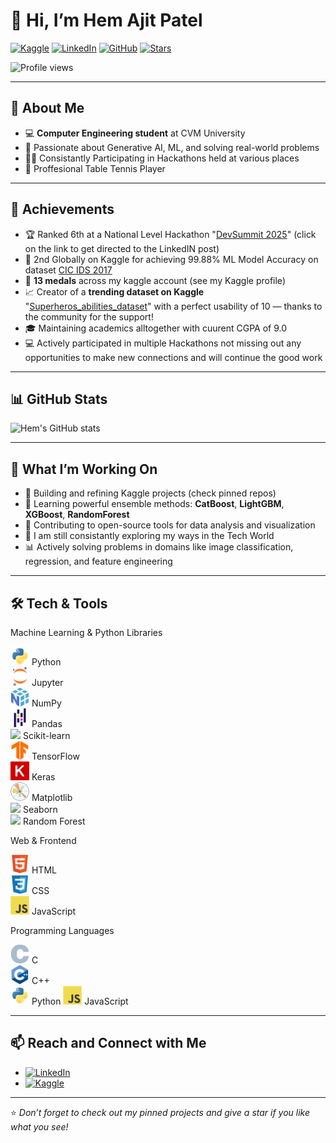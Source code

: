 # 👋 Hi, I’m Hem Ajit Patel

[![Kaggle](https://img.shields.io/badge/Kaggle-Hem%20Ajit%20Patel-20BEFF?logo=kaggle)](https://www.kaggle.com/hemajitpatel)
[![LinkedIn](https://img.shields.io/badge/LinkedIn-Hem%20Patel-0A66C2?logo=linkedin)](https://www.linkedin.com/in/hem-patel19)
[![GitHub](https://img.shields.io/github/followers/hemathens?label=Follow&style=social)](https://github.com/hemathens)
[![Stars](https://img.shields.io/github/stars/hemathens/kaggle-projects?style=social)](https://github.com/hemathens/kaggle-projects/stargazers)

![Profile views](https://komarev.com/ghpvc/?username=hemathens)

---

## 🚀 About Me
- 💻 **Computer Engineering student** at CVM University
- 🎯 Passionate about Generative AI, ML, and solving real-world problems
- 👨‍💻 Consistantly Participating in Hackathons held at various places
- 🏓 Proffesional Table Tennis Player 

---

## 🥇 Achievements
- 🏆 Ranked 6th at a National Level Hackathon "[DevSummit 2025](https://www.linkedin.com/posts/hem-patel19_devsummit2025-hackathonexperience-machinelearning-activity-7314547399346081793-Bln2?utm_source=share&utm_medium=member_desktop&rcm=ACoAAFBBtVYB2daWZBo_0kCAOMPXiyf4ocUB4h4)" (click on the link to get directed to the LinkedIN post)
- 🥈 2nd Globally on Kaggle for achieving 99.88% ML Model Accuracy on dataset [CIC IDS 2017](https://www.kaggle.com/datasets/chethuhn/network-intrusion-dataset)
- 🏅 **13 medals** across my kaggle account (see my Kaggle profile)
- 📈 Creator of a **trending dataset on Kaggle** "[Superheros_abilities_dataset](https://www.kaggle.com/datasets/hemajitpatel/superheros-abilities-dataset)" with a perfect usability of 10 — thanks to the community for the support!
- 🎓 Maintaining academics alltogether with cuurent CGPA of 9.0
- 💻 Actively participated in multiple Hackathons not missing out any opportunities to make new connections and will continue the good work

---

## 📊 GitHub Stats

![Hem's GitHub stats](https://github-readme-stats.vercel.app/api?username=hemathens&show_icons=true&theme=radical)

---

## 🧠 What I’m Working On
- 🚀 Building and refining Kaggle projects (check pinned repos)
- 🌱 Learning powerful ensemble methods: **CatBoost**, **LightGBM**, **XGBoost**, **RandomForest**
- 🤝 Contributing to open-source tools for data analysis and visualization
- 🧭 I am still consistantly exploring my ways in the Tech World
- 📊 Actively solving problems in domains like image classification, regression, and feature engineering

---

## 🛠️ Tech & Tools

Machine Learning & Python Libraries

<code><img height="30" src="https://raw.githubusercontent.com/devicons/devicon/master/icons/python/python-original.svg"></code> Python  
<code><img height="30" src="https://raw.githubusercontent.com/devicons/devicon/master/icons/jupyter/jupyter-original.svg"></code> Jupyter  
<code><img height="30" src="https://raw.githubusercontent.com/devicons/devicon/master/icons/numpy/numpy-original.svg"></code> NumPy  
<code><img height="30" src="https://raw.githubusercontent.com/devicons/devicon/master/icons/pandas/pandas-original.svg"></code> Pandas  
<code><img height="30" src="https://raw.githubusercontent.com/devicons/devicon/master/icons/scikit-learn/scikit-learn-original.svg"></code> Scikit-learn  
<code><img height="30" src="https://raw.githubusercontent.com/devicons/devicon/master/icons/tensorflow/tensorflow-original.svg"></code> TensorFlow  
<code><img height="30" src="https://raw.githubusercontent.com/devicons/devicon/master/icons/keras/keras-original.svg"></code> Keras  
<code><img height="30" src="https://raw.githubusercontent.com/devicons/devicon/master/icons/matplotlib/matplotlib-original.svg"></code> Matplotlib  
<code><img height="30" src="https://raw.githubusercontent.com/mwaskom/seaborn/main/doc/_static/logo-wide-lightbg.svg"></code> Seaborn  
<code><img height="30" src="https://upload.wikimedia.org/wikipedia/commons/7/76/Decision_Tree.jpg"></code> Random Forest  

Web & Frontend

<code><img height="30" src="https://raw.githubusercontent.com/devicons/devicon/master/icons/html5/html5-original.svg"></code> HTML  
<code><img height="30" src="https://raw.githubusercontent.com/devicons/devicon/master/icons/css3/css3-original.svg"></code> CSS  
<code><img height="30" src="https://raw.githubusercontent.com/devicons/devicon/master/icons/javascript/javascript-original.svg"></code> JavaScript  

Programming Languages

<code><img height="30" src="https://raw.githubusercontent.com/devicons/devicon/master/icons/c/c-original.svg"></code> C  
<code><img height="30" src="https://raw.githubusercontent.com/devicons/devicon/master/icons/cplusplus/cplusplus-original.svg"></code> C++  
<code><img height="30" src="https://raw.githubusercontent.com/devicons/devicon/master/icons/python/python-original.svg"></code> Python 
<code><img height="30" src="https://raw.githubusercontent.com/devicons/devicon/master/icons/javascript/javascript-original.svg"></code> JavaScript  

---

## 📫 Reach and Connect with Me
- [![LinkedIn](https://img.shields.io/badge/LinkedIn-Hem%20Ajit%20Patel-0A66C2?logo=linkedin)](https://www.linkedin.com/in/hem-patel19)  
- [![Kaggle](https://img.shields.io/badge/Kaggle-hemajitpatel-20BEFF?logo=kaggle)](https://www.kaggle.com/hemajitpatel)

---

⭐ _Don’t forget to check out my pinned projects and give a star if you like what you see!_
